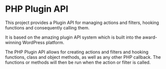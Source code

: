 PHP Plugin API
==============

This project provides a Plugin API for managing actions and filters, hooking functions and consequently calling them. 

It is based on the amazing plugin API system which is built into the award-winning WordPress platform.

The PHP Plugin API allows for creating actions and filters and hooking functions, class and object methods, as well as any other PHP callback. The functions or methods will then be run when the action or filter is called.